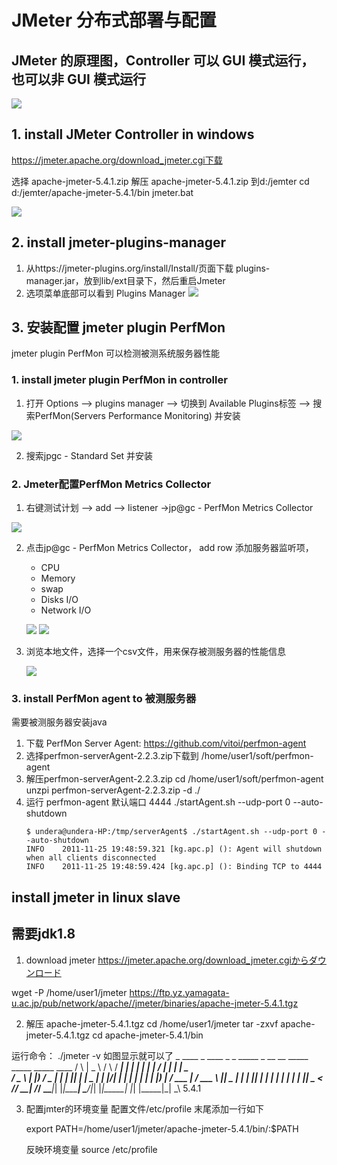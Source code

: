 # JMeter 分布式部署与配置

## JMeter 的原理图，Controller 可以 GUI 模式运行，也可以非 GUI 模式运行

![](img\2021-03-26-15-20-51.png)


## 1. install JMeter Controller in windows
https://jmeter.apache.org/download_jmeter.cgi下载

选择 apache-jmeter-5.4.1.zip
解压 apache-jmeter-5.4.1.zip 到d:/jemter
cd d:/jemter/apache-jmeter-5.4.1/bin
jmeter.bat

![](img\2021-03-26-15-02-38.png)

## 2. install jmeter-plugins-manager
1. 从https://jmeter-plugins.org/install/Install/页面下载 plugins-manager.jar，放到lib/ext目录下，然后重启Jmeter
2. 选项菜单底部可以看到 Plugins Manager
   ![](img\2021-03-26-15-07-17.png)

## 3. 安装配置 jmeter plugin PerfMon

jmeter plugin PerfMon 可以检测被测系统服务器性能

### 1. install jmeter plugin PerfMon in controller

1. 打开 Options --> plugins manager --> 切换到 Available Plugins标签 --> 搜索PerfMon(Servers Performance Monitoring) 并安装


![](img\2021-03-26-15-10-26.png)

2. 搜索jpgc - Standard Set 并安装

### 2. Jmeter配置PerfMon Metrics Collector
1. 右键测试计划 --> add --> listener ->jp@gc - PerfMon Metrics Collector

![](img\2021-03-26-15-32-09.png)

2. 点击jp@gc - PerfMon Metrics Collector，
   add row 添加服务器监听项，
   * CPU
   * Memory
   * swap
   * Disks I/O
   * Network I/O

   ![](img\2021-03-26-15-35-34.png)
   ![](img\2021-03-26-15-36-03.png)

3. 浏览本地文件，选择一个csv文件，用来保存被测服务器的性能信息

   ![](img\2021-03-26-15-37-55.png)

### 3. install PerfMon agent to 被测服务器
需要被测服务器安装java
1. 下载 PerfMon Server Agent: https://github.com/vitoi/perfmon-agent
2. 选择perfmon-serverAgent-2.2.3.zip下载到
   /home/user1/soft/perfmon-agent
3. 解压perfmon-serverAgent-2.2.3.zip
   cd /home/user1/soft/perfmon-agent
   unzpi perfmon-serverAgent-2.2.3.zip -d ./
4. 运行 perfmon-agent
   默认端口 4444
   ./startAgent.sh --udp-port 0 --auto-shutdown
   ```
   $ undera@undera-HP:/tmp/serverAgent$ ./startAgent.sh --udp-port 0 --auto-shutdown
   INFO    2011-11-25 19:48:59.321 [kg.apc.p] (): Agent will shutdown when all clients disconnected
   INFO    2011-11-25 19:48:59.424 [kg.apc.p] (): Binding TCP to 4444
    ```

## install jmeter in linux slave

## 需要jdk1.8

1. download jmeter
https://jmeter.apache.org/download_jmeter.cgiからダウンロード

wget -P /home/user1/jmeter https://ftp.yz.yamagata-u.ac.jp/pub/network/apache//jmeter/binaries/apache-jmeter-5.4.1.tgz

2. 解压 apache-jmeter-5.4.1.tgz
cd /home/user1/jmeter
tar -zxvf apache-jmeter-5.4.1.tgz
cd apache-jmeter-5.4.1/bin

运行命令：
./jmeter -v
如图显示就可以了
    _    ____   _    ____ _   _ _____       _ __  __ _____ _____ _____ ____
   / \  |  _ \ / \  / ___| | | | ____|     | |  \/  | ____|_   _| ____|  _ \
  / _ \ | |_) / _ \| |   | |_| |  _|    _  | | |\/| |  _|   | | |  _| | |_) |
 / ___ \|  __/ ___ \ |___|  _  | |___  | |_| | |  | | |___  | | | |___|  _ <
/_/   \_\_| /_/   \_\____|_| |_|_____|  \___/|_|  |_|_____| |_| |_____|_| \_\ 5.4.1


3. 配置jmter的环境变量
   配置文件/etc/profile 末尾添加一行如下

   export PATH=/home/user1/jmeter/apache-jmeter-5.4.1/bin/:$PATH

   反映环境变量
   source /etc/profile

